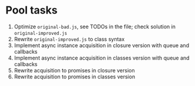 # Pool tasks

1. Optimize `original-bad.js`, see TODOs in the file; check solution in `original-improved.js`
2. Rewrite `original-improved.js` to class syntax
3. Implement async instance acquisition in closure version with queue and callbacks
4. Implement async instance acquisition in classes version with queue and callbacks
5. Rewrite acquisition to promises in closure version
6. Rewrite acquisition to promises in classes version
